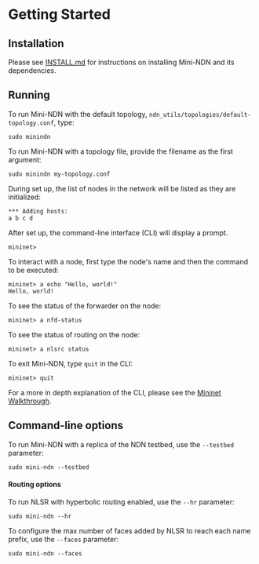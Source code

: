 Getting Started
===============

## Installation
Please see [INSTALL.md](../INSTALL.md) for instructions on installing Mini-NDN and its dependencies.

## Running

To run Mini-NDN with the default topology, ``ndn_utils/topologies/default-topology.conf``, type:

    sudo minindn

To run Mini-NDN with a topology file, provide the filename as the first argument:

    sudo minindn my-topology.conf

During set up, the list of nodes in the network will be listed as they are initialized:

    *** Adding hosts:
    a b c d

After set up, the command-line interface (CLI) will display a prompt.

    mininet>

To interact with a node, first type the node's name and then the command to be executed:

    mininet> a echo "Hello, world!"
    Hello, world!

To see the status of the forwarder on the node:

    mininet> a nfd-status

To see the status of routing on the node:

    mininet> a nlsrc status

To exit Mini-NDN, type ``quit`` in the CLI:

    mininet> quit

For a more in depth explanation of the CLI, please see the
[Mininet Walkthrough](http://mininet.org/walkthrough/).

## Command-line options

To run Mini-NDN with a replica of the NDN testbed, use the ``--testbed`` parameter:

    sudo mini-ndn --testbed

#### Routing options

To run NLSR with hyperbolic routing enabled, use the ``--hr`` parameter:

    sudo mini-ndn --hr

To configure the max number of faces added by NLSR to reach each name prefix, use the ``--faces``
parameter:

    sudo mini-ndn --faces



